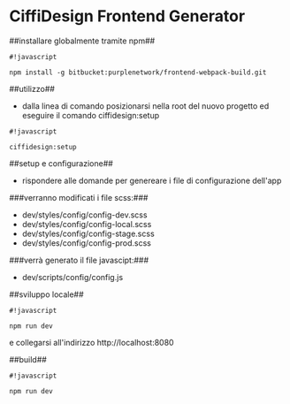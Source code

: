 # CiffiDesign Frontend Generator #

##installare globalmente tramite npm##

```
#!javascript

npm install -g bitbucket:purplenetwork/frontend-webpack-build.git

```

##utilizzo##

* dalla linea di comando posizionarsi nella root del nuovo progetto ed eseguire il comando ciffidesign:setup

```
#!javascript

ciffidesign:setup

```

##setup e configurazione##

* rispondere alle domande per genereare i file di configurazione dell'app

###verranno modificati i file scss:###
* dev/styles/config/config-dev.scss
* dev/styles/config/config-local.scss
* dev/styles/config/config-stage.scss
* dev/styles/config/config-prod.scss

###verrà generato il file javascipt:###
* dev/scripts/config/config.js

##sviluppo locale##

```
#!javascript

npm run dev

```
e collegarsi all'indirizzo http://localhost:8080

##build##

```
#!javascript

npm run dev

```